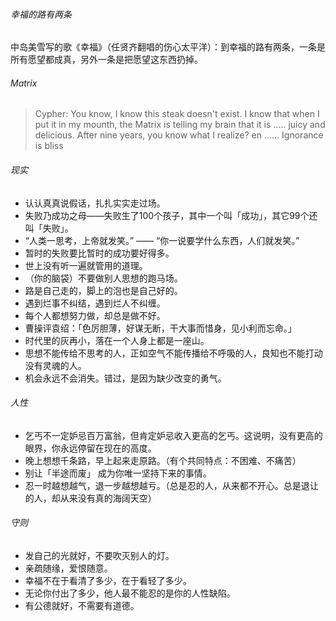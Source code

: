 

###### 幸福的路有两条

中岛美雪写的歌《幸福》（任贤齐翻唱的伤心太平洋）：到幸福的路有两条，一条是所有愿望都成真，另外一条是把愿望这东西扔掉。

<!-- more -->

###### Matrix

> Cypher: You know, I know this steak doesn't exist. I know that when I put it in my mounth, the Matrix is telling my brain that it is ..... juicy and delicious. After nine years, you know what I realize? en ...... Ignorance is bliss

###### 现实

- 认认真真说假话，扎扎实实走过场。
- 失败乃成功之母——失败生了100个孩子，其中一个叫「成功」，其它99个还叫「失败」。
- “人类一思考，上帝就发笑。” —— “你一说要学什么东西，人们就发笑。”
- 暂时的失败要比暂时的成功要好得多。
- 世上没有听一遍就管用的道理。
- （你的脑袋）不要做别人思想的跑马场。
- 路是自己走的，脚上的泡也是自己好的。
- 遇到烂事不纠结，遇到烂人不纠缠。
- 每个人都想努力做，却总是做不好。
- 曹操评袁绍：「色厉胆薄，好谋无断，干大事而惜身，见小利而忘命。」
- 时代里的灰再小，落在一个人身上都是一座山。
- 思想不能传给不思考的人，正如空气不能传播给不呼吸的人，良知也不能打动没有灵魂的人。
- 机会永远不会消失。错过，是因为缺少改变的勇气。



###### 人性

- 乞丐不一定妒忌百万富翁，但肯定妒忌收入更高的乞丐。这说明，没有更高的眼界，你永远停留在现在的高度。
- 晚上想想千条路，早上起来走原路。（有个共同特点：不困难、不痛苦）
- 别让「半途而废」 成为你唯一坚持下来的事情。
- 忍一时越想越气，退一步越想越亏。（总是忍的人，从来都不开心。总是退让的人，却从来没有真的海阔天空）



###### 守则

- 发自己的光就好，不要吹灭别人的灯。
- 亲疏随缘，爱恨随意。
- 幸福不在于看清了多少，在于看轻了多少。
- 无论你付出了多少，他人最不能忍的是你的人性缺陷。
- 有公德就好，不需要有道德。